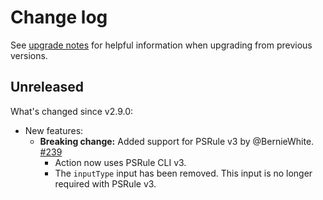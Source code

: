 # Change log

See [upgrade notes][upgrade-notes] for helpful information when upgrading from previous versions.

[upgrade-notes]: upgrade-notes.md

## Unreleased

What's changed since v2.9.0:

- New features:
  - **Breaking change:** Added support for PSRule v3 by @BernieWhite.
    [#239](https://github.com/microsoft/ps-rule/issues/239)
    - Action now uses PSRule CLI v3.
    - The `inputType` input has been removed. This input is no longer required with PSRule v3.
